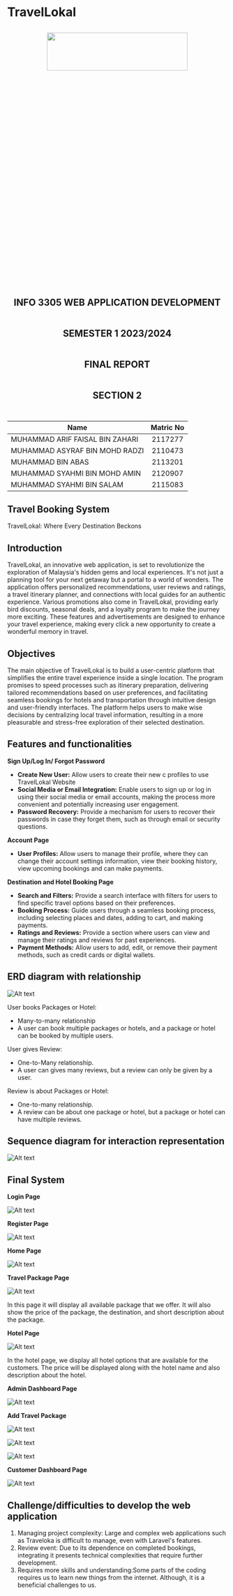 # TravelLokal

<h2 align="center">

<p align="center">
  <img width="80%" height="15%" src="images/IIUMLOGO.jpg">
</p>

INFO 3305 WEB APPLICATION DEVELOPMENT
<br><br>

SEMESTER 1 2023/2024
<br><br>

FINAL REPORT
<br><br>

SECTION 2
<br><br>

<div align="center">
  
| Name        | Matric No           | 
| ------------- |:-------------:|
| MUHAMMAD ARIF FAISAL BIN ZAHARI      | 2117277 |
| MUHAMMAD ASYRAF BIN MOHD RADZI      | 2110473|
| MUHAMMAD BIN ABAS | 2113201     | 
| MUHAMMAD SYAHMI BIN MOHD AMIN | 2120907  | 
| MUHAMMAD SYAHMI BIN SALAM | 2115083 | 
</div>
</h2>

## Travel Booking System

TravelLokal: Where Every Destination Beckons

## Introduction

TravelLokal, an innovative web application, is set to revolutionize the exploration of Malaysia's hidden gems and local experiences. It's not just a planning tool for your next getaway but a portal to a world of wonders. The application offers personalized recommendations, user reviews and ratings, a travel itinerary planner, and connections with local guides for an authentic experience. Various promotions also come in TravelLokal, providing early bird discounts, seasonal deals, and a loyalty program to make the journey more exciting. These features and advertisements are designed to enhance your travel experience, making every click a new opportunity to create a wonderful memory in travel.

## Objectives

The main objective of TravelLokal is to build a user-centric platform that simplifies the entire travel experience inside a single location. The program promises to speed processes such as itinerary preparation, delivering tailored recommendations based on user preferences, and facilitating seamless bookings for hotels and transportation through intuitive design and user-friendly interfaces. The platform helps users to make wise decisions by centralizing local travel information, resulting in a more pleasurable and stress-free exploration of their selected destination.

## Features and functionalities

**Sign Up/Log In/ Forgot Password**
*	**Create New User:** Allow users to create their new c profiles to use TravelLokal Website
*	**Social Media or Email Integration:** Enable users to sign up or log in using their social media or email accounts, making the process more convenient and potentially increasing user engagement.
*	**Password Recovery:** Provide a mechanism for users to recover their passwords in case they forget them, such as through email or security questions.

**Account Page**
*	**User Profiles:** Allow users to manage their profile, where they can change their account settings information, view their booking history, view upcoming bookings and can make payments.

**Destination and Hotel Booking Page**
*	**Search and Filters:** Provide a search interface with filters for users to find specific travel options based on their preferences.
*	**Booking Process:** Guide users through a seamless booking process, including selecting places and dates, adding to cart, and making payments.
*	**Ratings and Reviews:** Provide a section where users can view and manage their ratings and reviews for past experiences.
*	**Payment Methods:** Allow users to add, edit, or remove their payment methods, such as credit cards or digital wallets.




## ERD diagram with relationship

![Alt text](images/ERDdiagram.png)

User books Packages or Hotel: 
* Many-to-many relationship
* A user can book multiple packages or hotels, and a package or hotel can be booked by multiple users.

User gives Review: 
* One-to-Many relationship.
* A user can gives many reviews, but a review can only be given by a user.

Review is about Packages or Hotel: 
* One-to-many relationship.
* A review can be about one package or hotel, but a package or hotel can have multiple reviews.



## Sequence diagram for interaction representation

![Alt text](images/Sequence.png)

## Final System

**Login Page**

![Alt text](images/finalproject/login.PNG)


**Register Page**

![Alt text](images/finalproject/register.PNG)


**Home Page**

![Alt text](images/finalproject/home.PNG)


**Travel Package Page**

![Alt text](images/finalproject/travelpackage.PNG)

In this page it will display all available package that we offer. It will also show the price of the package, the destination, and short description about the package.


**Hotel Page**

![Alt text](images/finalproject/hotelpage.PNG)

In the hotel page, we display all hotel options that are available for the customers. The price will be displayed along with the hotel name and also description about the hotel. 


**Admin Dashboard Page**

![Alt text](images/finalproject/admindashboard.PNG)


**Add Travel Package**

![Alt text](images/finalproject/addtravel.PNG)

![Alt text](images/finalproject/addtravel(1).PNG)

![Alt text](images/finalproject/addtravel(2).PNG)


**Customer Dashboard Page**

![Alt text](images/finalproject/customerdashboard.PNG)

## Challenge/difficulties to develop the web application

1. Managing project complexity: Large and complex web applications such as Traveloka is difficult to manage, even with Laravel's features.
2. Review event: Due to its dependence on completed bookings, integrating it presents technical complexities that require further development.
3. Requires more skills and understanding:Some parts of the coding requires us to learn new things from the internet. Although, it is a beneficial challenges to us.




